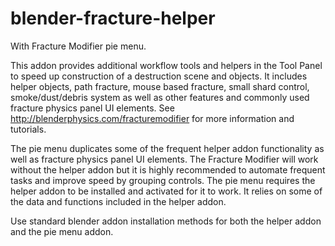 # blender-fracture-helper
With Fracture Modifier pie menu.

This addon provides additional workflow tools and helpers in the Tool Panel to speed up construction of a destruction scene and objects.  It includes helper objects, path fracture, mouse based fracture, small shard control, smoke/dust/debris system as well as other features and commonly used fracture physics panel UI elements.  See http://blenderphysics.com/fracturemodifier for more information and tutorials.

The pie menu duplicates some of the frequent helper addon functionality as well as fracture physics panel UI elements.  The Fracture Modifier will work without the helper addon but it is highly recommended to automate frequent tasks and improve speed by grouping controls.  The pie menu requires the helper addon to be installed and activated for it to work.  It relies on some of the data and functions included in the helper addon.

Use standard blender addon installation methods for both the helper addon and the pie menu addon.
